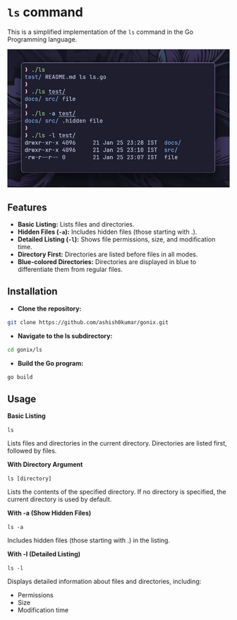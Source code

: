 # `ls` command

This is a simplified implementation of the `ls` command in the Go Programming language.

![example](../examples/ls.png)

## Features

- **Basic Listing:** Lists files and directories.
- **Hidden Files (`-a`):** Includes hidden files (those starting with .).
- **Detailed Listing (`-l`):** Shows file permissions, size, and modification time.
- **Directory First:** Directories are listed before files in all modes.
- **Blue-colored Directories:** Directories are displayed in blue to differentiate them from regular files.

## Installation

- **Clone the repository:**

```bash
git clone https://github.com/ashish0kumar/gonix.git
```

- **Navigate to the ls subdirectory:**

```bash
cd gonix/ls
```

- **Build the Go program:**

```bash
go build
```

## Usage

**Basic Listing**

`ls`

Lists files and directories in the current directory. Directories are listed first, followed by files.

**With Directory Argument**

`ls [directory]`

Lists the contents of the specified directory. If no directory is specified, the current directory is used by default.

**With -a (Show Hidden Files)**

`ls -a`

Includes hidden files (those starting with .) in the listing.

**With -l (Detailed Listing)**

`ls -l`

Displays detailed information about files and directories, including:

- Permissions
- Size
- Modification time
